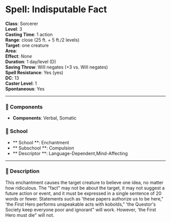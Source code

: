 
# Spell: Indisputable Fact
**Class**: Sorcerer  
**Level**: 3  
**Casting Time**: 1 action  
**Range**: close (25 ft. + 5 ft./2 levels)  
**Target**: one creature  
**Area**:   
**Effect**: _None_  
**Duration**: 1 day/level (D)  
**Saving Throw**: Will negates (+3 vs. Will negates)  
**Spell Resistance**: Yes (yes)  
**DC**: 13  
**Caster Level**: 1  
**Spontaneous**: Yes

---

### 🔮 Components
- **Components**: Verbal, Somatic

### 🏫 School
- ** School **: Enchantment
- ** Subschool **: Compulsion
- ** Descriptor **: Language-Dependent,Mind-Affecting
---

### 📜 Description
This enchantment causes the target creature to believe one idea, no matter how ridiculous. The "fact" may not be about the target, it may not suggest a future action or event, and it must be expressed in a single sentence of 20 words or fewer. Statements such as 'these papers authorize us to be here," 'the First Hero performs unspeakable acts with kobolds," 'the Questor's Society keep everyone poor and ignorant" will work. However, 'the First Hero must die" will not.
